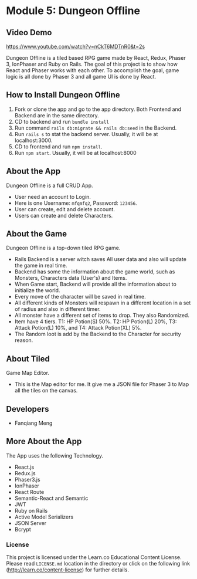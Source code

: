 # Module 5: Dungeon Offline
## Video Demo
https://www.youtube.com/watch?v=nCkT6MDTnR0&t=2s

Dungeon Offline is a tiled based RPG game made by React, Redux, Phaser 3, IonPhaser and Ruby on Rails. The goal of this project is to show how React and Phaser works with each other. To accomplish the goal, game logic is all done by Phaser 3 and all game UI is done by React.


## How to Install Dungeon Offline
1. Fork or clone the app and go to the app directory. Both Frontend and Backend are in the same directory.
2. CD to backend and run `bundle install`
3. Run command `rails db:migrate && rails db:seed` in the Backend.
4. Run `rails s` to stat the backend server. Usually, it will be at localhost:3000.
5. CD to frontend and run `npm install`.
6. Run `npm start`. Usually, it will be at localhost:8000

## About the App
Dungeon Offline is a full CRUD App.
* User need an account to Login.
* Here is one Username: `mfqmfq2`, Password: `123456`.
* User can create, edit and delete account.
* Users can create and delete Characters.

## About the Game
Dungeon Offline is a top-down tiled RPG game.
* Rails Backend is a server witch saves All user data and also will update the game in real time.
* Backend has some the information about the game world, such as Monsters, Characters data (User's) and Items.
* When Game start, Backend will provide all the information about to initialize the world.
* Every move of the character will be saved in real time.
* All different kinds of Monsters will respawn in a different location in a set of radius and also in different timer.
* All monster have a different set of items to drop. They also Randomized.
* Item have 4 tiers. T1: HP Potion(S) 50%. T2: HP Potion(L) 20%, T3: Attack Potion(L) 10%, and T4: Attack Potion(XL) 5%.
* The Random loot is add by the Backend to the Character for security reason.

## About Tiled
Game Map Editor.
* This is the Map editor for me. It give me a JSON file for Phaser 3 to Map all the tiles on the canvas.

## Developers
* Fanqiang Meng

## More About the App
The App uses the following Technology.
* React.js
* Redux.js
* Phaser3.js
* IonPhaser
* React Route
* Semantic-React and Semantic
* JWT
* Ruby on Rails
* Active Model Serializers
* JSON Server
* Bcrypt


### License
This project is licensed under the Learn.co Educational Content License. Please read `LICENSE.md` location in the directory or click on the following link (http://learn.co/content-license) for further details.
